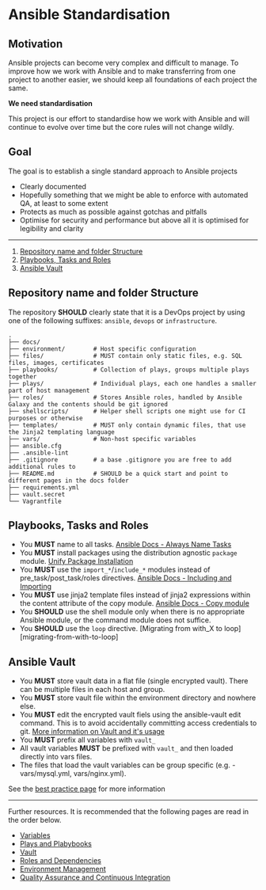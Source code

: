 # Ansible Standardisation

## Motivation

Ansible projects can become very complex and difficult to manage.
To improve how we work with Ansible and to make transferring from one project to another easier, we should keep all
foundations of each project the same.

**We need standardisation**

This project is our effort to standardise how we work with Ansible and will continue to evolve over time but the core
rules will not change wildly.

## Goal

The goal is to establish a single standard approach to Ansible projects
*   Clearly documented
*   Hopefully something that we might be able to enforce with automated QA, at least to some extent
*   Protects as much as possible against gotchas and pitfalls
*   Optimise for security and performance but above all it is optimised for legibility and clarity

---

 1. [Repository name and folder Structure](#repository-name-and-folder-structure)
 2. [Playbooks, Tasks and Roles](#playbooks-tasks-roles)
 3. [Ansible Vault](#ansible-vault)

## Repository name and folder Structure

The repository **SHOULD** clearly state that it is a DevOps project by using one of the following suffixes:
`ansible`, `devops` or `infrastructure`.

```
.
├── docs/
├── environment/        # Host specific configuration
├── files/              # MUST contain only static files, e.g. SQL files, images, certificates
├── playbooks/          # Collection of plays, groups multiple plays together
├── plays/              # Individual plays, each one handles a smaller part of host management
├── roles/              # Stores Ansible roles, handled by Ansible Galaxy and the contents should be git ignored
├── shellscripts/       # Helper shell scripts one might use for CI purposes or otherwise
├── templates/          # MUST only contain dynamic files, that use the Jinja2 templating language
├── vars/               # Non-host specific variables
├── ansible.cfg
├── .ansible-lint
├── .gitignore          # a base .gitignore you are free to add additional rules to
├── README.md           # SHOULD be a quick start and point to different pages in the docs folder
├── requirements.yml
├── vault.secret
└── Vagrantfile
```

## Playbooks, Tasks and Roles

 - You **MUST** name to all tasks. [Ansible Docs - Always Name Tasks](always-name-tasks)
 - You **MUST** install packages using the distribution agnostic `package` module. [Unify Package
   Installation](unify-package-installation)
 - You **MUST** use the `import_*`/`include_*` modules instead of pre_task/post_task/roles directives.
   [Ansible Docs - Including and Importing](including-and-importing)
 - You **MUST** use jinja2 template files instead of jinja2 expressions within the content attribute of the
   copy module. [Ansible Docs - Copy module](copy-module)
 - You **SHOULD** use the shell module only when there is no appropriate Ansible module, or the command module
   does not suffice.
 - You **SHOULD** use the `loop` directive. [Migrating from with_X to loop][migrating-from-with-to-loop]


## Ansible Vault

 - You **MUST** store vault data in a flat file (single encrypted vault). There can be multiple files in each
   host and group.
 - You **MUST** store vault file within the environment directory and nowhere else.
 - You **MUST** edit the encrypted vault fiels using the ansible-vault edit command. This is to avoid accidentally
   committing access credentials to git. [More information on Vault and it's usage](Standards/Vault.md)
 - You **MUST** prefix all variables with `vault_`
 - All vault variables **MUST** be prefixed with `vault_` and then loaded directly into vars files.
 - The files that load the vault variables can be group specific (e.g. - vars/mysql.yml, vars/nginx.yml).

See the [best practice page][variables-and-vault] for more information

---

Further resources. It is recommended that the following pages are read in the order below.

  * [Variables](./Standards/Variables.md)
  * [Plays and Plabybooks](./Standards/Plays.md)
  * [Vault](./Standards/Vault.md)
  * [Roles and Dependencies](./Standards/Roles.md)
  * [Environment Management](./Standards/Environment.md)
  * [Quality Assurance and Continuous Integration](./Standards/QA-CI.md)


[always-name-tasks]: https://docs.ansible.com/ansible/latest/user_guide/playbooks_best_practices.html#always-name-tasks
[unify-package-installation]: https://radeksprta.eu/posts/make-ansible-playbook-distribution-agnostic/
[including-and-importing]: https://docs.ansible.com/ansible/latest/user_guide/playbooks_reuse_includes.html
[copy-module]: https://docs.ansible.com/ansible/latest/modules/copy_module.html#synopsis
[migration-from-with-to-loop]: https://docs.ansible.com/ansible/latest/user_guide/playbooks_loops.html#migrating-from-with-x-to-loop
[variables-and-vault]: https://docs.ansible.com/ansible/latest/user_guide/playbooks_reuse_includes.html
